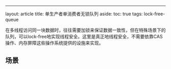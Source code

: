 ---
layout: article
title: 单生产者单消费者无锁队列
aside:
  toc: true
tags: lock-free-queue

在多线程访问同一块数据时，往往需要加锁来保证数据一致性，但在特殊场景下的队列，可以lock-free地实现线程安全。这里是真正地线程安全，不需要依靠CAS操作、内存屏障这些操作系统提供的设施来实现。
<!--more-->

## 场景
